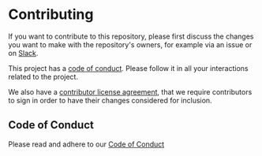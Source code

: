 # Contributing

If you want to contribute to this repository, please first discuss the
changes you want to make with the repository's owners, for example via
an issue or on [Slack](https://fusecommunity.slack.com).

This project has a [code of conduct](#code-of-conduct). Please follow
it in all your interactions related to the project.

We also have a [contributor license agreement][1], that we require
contributors to sign in order to have their changes considered for
inclusion.

## Code of Conduct

Please read and adhere to our [Code of Conduct](CODE_OF_CONDUCT.md)

[1]: https://cla-assistant.io/fusetools/fuselibs-public

